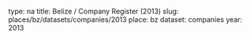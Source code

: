type: na
title: Belize / Company Register (2013)
slug: places/bz/datasets/companies/2013
place: bz
dataset: companies
year: 2013
